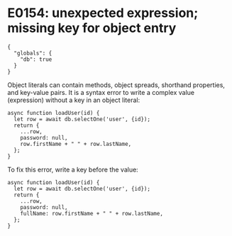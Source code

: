 # E0154: unexpected expression; missing key for object entry

```config-for-examples
{
  "globals": {
    "db": true
  }
}
```

Object literals can contain methods, object spreads, shorthand properties, and
key-value pairs. It is a syntax error to write a complex value (expression)
without a key in an object literal:

    async function loadUser(id) {
      let row = await db.selectOne('user', {id});
      return {
        ...row,
        password: null,
        row.firstName + " " + row.lastName,
      };
    }

To fix this error, write a key before the value:

    async function loadUser(id) {
      let row = await db.selectOne('user', {id});
      return {
        ...row,
        password: null,
        fullName: row.firstName + " " + row.lastName,
      };
    }
